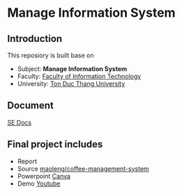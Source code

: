 # Manage Information System

## Introduction
This reposiory is built base on

- Subject: **Manage Information System** 
- Faculty: [Faculty of Information Technology](https://it.tdtu.edu.vn/)
- University: [Ton Duc Thang University](https://tdtu.edu.vn/)

## Document
[SE Docs](https://drive.google.com/drive/folders/19HArz-DMoZO7WDivmh7_RXg3HRKg4ehs?usp=sharing)

## Final project includes
  - Report
  - Source [maoleng/coffee-management-system](https://github.com/maoleng/coffee-management-system)
  - Powerpoint [Canva](https://www.canva.com/design/DAFjD4U4ntA/g-aL4gg2ScIjr5JTiUMlHA/view?utm_content=DAFjD4U4ntA&utm_campaign=designshare&utm_medium=link&utm_source=publishsharelink#10)
  - Demo [Youtube](https://youtu.be/0bYT19V64Ig)
